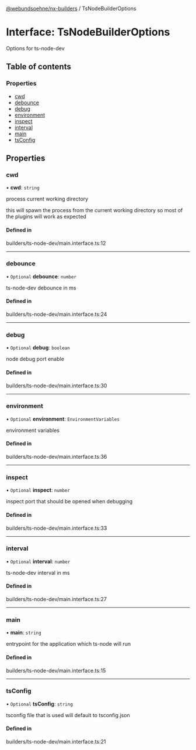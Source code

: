 [@webundsoehne/nx-builders](../README.md) / TsNodeBuilderOptions

# Interface: TsNodeBuilderOptions

Options for ts-node-dev

## Table of contents

### Properties

- [cwd](TsNodeBuilderOptions.md#cwd)
- [debounce](TsNodeBuilderOptions.md#debounce)
- [debug](TsNodeBuilderOptions.md#debug)
- [environment](TsNodeBuilderOptions.md#environment)
- [inspect](TsNodeBuilderOptions.md#inspect)
- [interval](TsNodeBuilderOptions.md#interval)
- [main](TsNodeBuilderOptions.md#main)
- [tsConfig](TsNodeBuilderOptions.md#tsconfig)

## Properties

### cwd

• **cwd**: `string`

process current working directory

this will spawn the process from the current working directory so most of the plugins will work as expected

#### Defined in

builders/ts-node-dev/main.interface.ts:12

___

### debounce

• `Optional` **debounce**: `number`

ts-node-dev debounce in ms

#### Defined in

builders/ts-node-dev/main.interface.ts:24

___

### debug

• `Optional` **debug**: `boolean`

node debug port enable

#### Defined in

builders/ts-node-dev/main.interface.ts:30

___

### environment

• `Optional` **environment**: `EnvironmentVariables`

environment variables

#### Defined in

builders/ts-node-dev/main.interface.ts:36

___

### inspect

• `Optional` **inspect**: `number`

inspect port that should be opened when debugging

#### Defined in

builders/ts-node-dev/main.interface.ts:33

___

### interval

• `Optional` **interval**: `number`

ts-node-dev interval in ms

#### Defined in

builders/ts-node-dev/main.interface.ts:27

___

### main

• **main**: `string`

entrypoint for the application which ts-node will run

#### Defined in

builders/ts-node-dev/main.interface.ts:15

___

### tsConfig

• `Optional` **tsConfig**: `string`

tsconfig file that is used
will default to tsconfig.json

#### Defined in

builders/ts-node-dev/main.interface.ts:21
